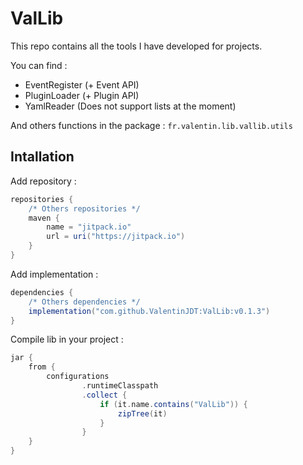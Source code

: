 # ValLib
This repo contains all the tools I have developed for projects.

You can find :
- EventRegister (+ Event API)
- PluginLoader (+ Plugin API)
- YamlReader (Does not support lists at the moment)

And others functions in the package : `fr.valentin.lib.vallib.utils`


## Intallation

Add repository :
```groovy
repositories {
    /* Others repositories */
    maven {
        name = "jitpack.io"
        url = uri("https://jitpack.io")
    }
}
```

Add implementation :
```groovy
dependencies {
    /* Others dependencies */
    implementation("com.github.ValentinJDT:ValLib:v0.1.3")
}
```

Compile lib in your project :
```groovy
jar {
    from {
        configurations
                .runtimeClasspath
                .collect {
                    if (it.name.contains("ValLib")) {
                        zipTree(it)
                    }
                }
    }
}
```